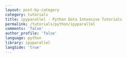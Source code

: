 ```yaml
---
layout: post-by-category
category: tutorials
title: ipyparallel - Python Data Intensive Tutorials
permalink: /tutorials/python/ipyparallel
comments: 'false'
author_profile: 'false'
language: python
library: ipyparallel
langSide: 'true'
---
```

